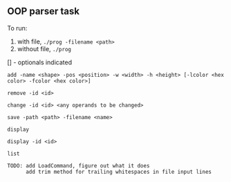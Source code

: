 ## OOP parser task

To run: 
1) with file, `./prog -filename <path>`
2) without file, `./prog`

[] - optionals indicated
```
add -name <shape> -pos <position> -w <width> -h <height> [-lcolor <hex color> -fcolor <hex color>]

remove -id <id>

change -id <id> <any operands to be changed>

save -path <path> -filename <name>

display

display -id <id>

list
```
```
TODO: add LoadCommand, figure out what it does
      add trim method for trailing whitespaces in file input lines
```
